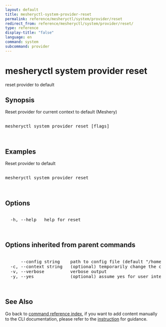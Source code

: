 ```yaml
---
layout: default
title: mesheryctl-system-provider-reset
permalink: reference/mesheryctl/system/provider/reset
redirect_from: reference/mesheryctl/system/provider/reset/
type: reference
display-title: "false"
language: en
command: system
subcommand: provider
---
```


# mesheryctl system provider reset

reset provider to default

## Synopsis

Reset provider for current context to default (Meshery)

<pre class='codeblock-pre'>
<div class='codeblock'>
mesheryctl system provider reset [flags]

</div>
</pre>

## Examples

Reset provider to default

<pre class='codeblock-pre'>
<div class='codeblock'>
mesheryctl system provider reset

</div>
</pre>

## Options

<pre class='codeblock-pre'>
<div class='codeblock'>
  -h, --help   help for reset

</div>
</pre>

## Options inherited from parent commands

<pre class='codeblock-pre'>
<div class='codeblock'>
      --config string    path to config file (default "/home/runner/.meshery/config.yaml")
  -c, --context string   (optional) temporarily change the current context.
  -v, --verbose          verbose output
  -y, --yes              (optional) assume yes for user interactive prompts.

</div>
</pre>

## See Also

Go back to [command reference index](/reference/mesheryctl/), if you want to add content manually to the CLI documentation, please refer to the [instruction](/project/contributing/contributing-cli#preserving-manually-added-documentation) for guidance.
